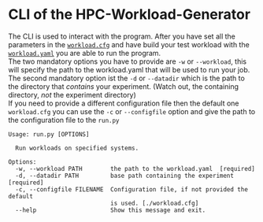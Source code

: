 # CLI of the HPC-Workload-Generator

The CLI is used to interact with the program. After you have set all the parameters in the [`workload.cfg`](doc/config-file.md) and have build your test workload with the [`workload.yaml`](doc/workload.yaml.md) you are able to run the program.  
The two mandatory options you have to provide are `-w` or `--workload`, this will specify the path to the workload.yaml that will be used to run your job. The second mandatory option ist the `-d` or `--datadir` which is the path to the directory that *contains* your experiment. (Watch out, the containing directory, *not* the experiment directory)  
If you need to provide a different configuration file then the default one `workload.cfg` you can use the `-c` or `--configfile` option and give the path to the configuration file to the `run.py`

```
Usage: run.py [OPTIONS]

  Run workloads on specified systems.

Options:
  -w, --workload PATH        the path to the workload.yaml  [required]
  -d, --datadir PATH         base path containing the experiment  [required]
  -c, --configfile FILENAME  Configuration file, if not provided the default
                             is used. [./workload.cfg]
  --help                     Show this message and exit.
```
